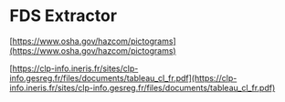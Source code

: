 # FDS Extractor

[https://www.osha.gov/hazcom/pictograms](https://www.osha.gov/hazcom/pictograms)

[https://clp-info.ineris.fr/sites/clp-info.gesreg.fr/files/documents/tableau_cl_fr.pdf](https://clp-info.ineris.fr/sites/clp-info.gesreg.fr/files/documents/tableau_cl_fr.pdf)
